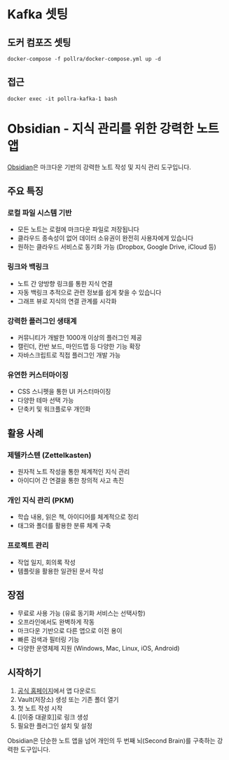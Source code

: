 # Kafka 셋팅
## 도커 컴포즈 셋팅
```shell
docker-compose -f pollra/docker-compose.yml up -d
```
## 접근
```shell
docker exec -it pollra-kafka-1 bash
```

# Obsidian - 지식 관리를 위한 강력한 노트 앱

[Obsidian](https://obsidian.md/)은 마크다운 기반의 강력한 노트 작성 및 지식 관리 도구입니다.

## 주요 특징

### 로컬 파일 시스템 기반
- 모든 노트는 로컬에 마크다운 파일로 저장됩니다
- 클라우드 종속성이 없어 데이터 소유권이 완전히 사용자에게 있습니다
- 원하는 클라우드 서비스로 동기화 가능 (Dropbox, Google Drive, iCloud 등)

### 링크와 백링크
- 노트 간 양방향 링크를 통한 지식 연결
- 자동 백링크 추적으로 관련 정보를 쉽게 찾을 수 있습니다
- 그래프 뷰로 지식의 연결 관계를 시각화

### 강력한 플러그인 생태계
- 커뮤니티가 개발한 1000개 이상의 플러그인 제공
- 캘린더, 칸반 보드, 마인드맵 등 다양한 기능 확장
- 자바스크립트로 직접 플러그인 개발 가능

### 유연한 커스터마이징
- CSS 스니펫을 통한 UI 커스터마이징
- 다양한 테마 선택 가능
- 단축키 및 워크플로우 개인화

## 활용 사례

### 제텔카스텐 (Zettelkasten)
- 원자적 노트 작성을 통한 체계적인 지식 관리
- 아이디어 간 연결을 통한 창의적 사고 촉진

### 개인 지식 관리 (PKM)
- 학습 내용, 읽은 책, 아이디어를 체계적으로 정리
- 태그와 폴더를 활용한 분류 체계 구축

### 프로젝트 관리
- 작업 일지, 회의록 작성
- 템플릿을 활용한 일관된 문서 작성

## 장점
- 무료로 사용 가능 (유료 동기화 서비스는 선택사항)
- 오프라인에서도 완벽하게 작동
- 마크다운 기반으로 다른 앱으로 이전 용이
- 빠른 검색과 필터링 기능
- 다양한 운영체제 지원 (Windows, Mac, Linux, iOS, Android)

## 시작하기
1. [공식 홈페이지](https://obsidian.md/)에서 앱 다운로드
2. Vault(저장소) 생성 또는 기존 폴더 열기
3. 첫 노트 작성 시작
4. [[이중 대괄호]]로 링크 생성
5. 필요한 플러그인 설치 및 설정

Obsidian은 단순한 노트 앱을 넘어 개인의 두 번째 뇌(Second Brain)를 구축하는 강력한 도구입니다.

